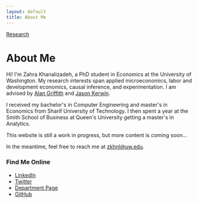 ```yaml
---
layout: default
title: About Me
---
```


[Research](./research.html)


# About Me

Hi! I'm Zahra Khanalizadeh, a PhD student in Economics at the University of Washington. My research interests span applied microeconomics, labor and development economics, causal inference, and experimentation. I am advised by [Alan Griffith](https://econ.washington.edu/people/alan-griffith) and [Jason Kerwin](https://jasonkerwin.com/).

I received my bachelor's in Computer Engineering and master's in Economics from Sharif University of Technology. I then spent a year at the Smith School of Business at Queen's University getting a master's in Analytics.

This website is still a work in progress, but more content is coming soon...

In the meantime, feel free to reach me at zkhnl@uw.edu.

### Find Me Online  
- [LinkedIn](https://www.linkedin.com/in/zahra-khanalizadeh)  
- [Twitter](https://x.com/Zahra_Khanali)  
- [Department Page](https://econ.washington.edu/people/zahra-khanalizadeh)  
- [GitHub](https://github.com/zahrakhanalizade)
